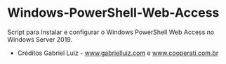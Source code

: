 # Windows-PowerShell-Web-Access
Script para Instalar e configurar o Windows PowerShell Web Access no Windows Server 2019.

- Créditos Gabriel Luiz - www.gabrielluiz.com e www.cooperati.com.br
